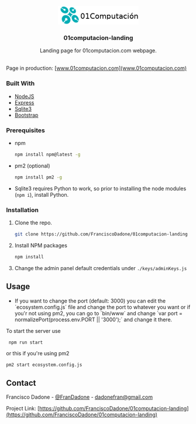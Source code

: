 
<!-- PROJECT LOGO -->
<br />
<p align="center">
  <a href="https://github.com/FranciscoDadone/01computacion-landing">
    <img src="public/images/logo.png" />
</a>

  <h3 align="center">01computacion-landing</h3>
  <p align="center">
  Landing page for 01computacion.com webpage.
<br />
    <br />
  </p>
</p>

Page in production: [www.01computacion.com](www.01computacion.com)
### Built With

* [NodeJS](https://nodejs.org)
* [Express](https://expressjs.com)
* [Sqlite3](https://www.sqlite.org/index.html)
* [Bootstrap](https://getbootstrap.com)


### Prerequisites

* npm
  ```sh
  npm install npm@latest -g
  ```

* pm2 (optional)
  ```sh
  npm install pm2 -g
  ```

* Sqlite3 requires Python to work, so prior to installing the node modules (```npm i```), install Python.

### Installation

1. Clone the repo.
   ```sh
   git clone https://github.com/FranciscoDadone/01computacion-landing
   ```
2. Install NPM packages
   ```sh
   npm install
   ```
3. Change the admin panel default credentials under ```./keys/adminKeys.js```



<!-- USAGE EXAMPLES -->
## Usage

* If you want to change the port (default: 3000) you can edit the ´ecosystem.config.js´ file and change the port to whatever you want or if you'r not using pm2, you can go to ´bin/www´ and change ´var port = normalizePort(process.env.PORT || '3000');´ and change it there.

To start the server use
  ```sh
   npm run start
  ```
or this if you're using pm2
  ```
  pm2 start ecosystem.config.js
  ```

<!-- CONTACT -->
## Contact

Francisco Dadone - [@FranDadone](https://twitter.com/FranDadone) - dadonefran@gmail.com

Project Link: [https://github.com/FranciscoDadone/01computacion-landing](https://github.com/FranciscoDadone/01computacion-landing)
